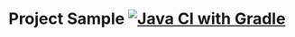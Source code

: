 # Project Sample [![Java CI with Gradle](https://github.com/KaterinaDom11/Patterns2/actions/workflows/gradle-publish.yml/badge.svg)](https://github.com/KaterinaDom11/Patterns2/actions/workflows/gradle-publish.yml)
